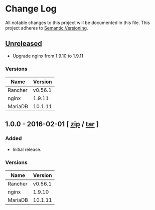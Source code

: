 # Change Log
All notable changes to this project will be documented in this file.
This project adheres to [Semantic Versioning](http://semver.org/).


## [Unreleased]

- Upgrade nginx from 1.9.10 to 1.9.11


### Versions

| Name    | Version |
| ------- | ------- |
| Rancher | v0.56.1 |
| nginx   | 1.9.11  |
| MariaDB | 10.1.11 |


## 1.0.0 - 2016-02-01 \[ [zip](https://github.com/weahead/rancher-server/archive/v1.0.0.zip) / [tar](https://github.com/weahead/rancher-server/archive/v1.0.0.tar.gz) \]


### Added

- Initial release.


### Versions

| Name    | Version |
| ------- | ------- |
| Rancher | v0.56.1 |
| nginx   | 1.9.10  |
| MariaDB | 10.1.11 |


[Unreleased]: https://github.com/weahead/rancher-server/compare/v1.0.0...HEAD
